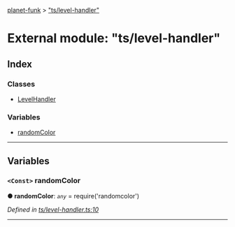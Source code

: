 [planet-funk](../README.md) > ["ts/level-handler"](../modules/_ts_level_handler_.md)

# External module: "ts/level-handler"

## Index

### Classes

* [LevelHandler](../classes/_ts_level_handler_.levelhandler.md)

### Variables

* [randomColor](_ts_level_handler_.md#randomcolor)

---

## Variables

<a id="randomcolor"></a>

### `<Const>` randomColor

**● randomColor**: *`any`* =  require('randomcolor')

*Defined in [ts/level-handler.ts:10](https://github.com/WilliamRADFunk/planet-funk/blob/8aaa3ac/src/ts/level-handler.ts#L10)*

___

